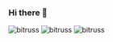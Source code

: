 ### Hi there 👋
![bitruss](https://i.imgur.com/uTfJxwa.gif)
![bitruss](https://i.imgur.com/Pg7PB2y.gif)
![bitruss](https://i.imgur.com/uTfJxwa.gif)

<!--
**bitruss/bitruss** is a ✨ _special_ ✨ repository because its `README.md` (this file) appears on your GitHub profile.

Here are some ideas to get you started:

- 🔭 I’m currently working on ...
- 🌱 I’m currently learning ...
- 👯 I’m looking to collaborate on ...
- 🤔 I’m looking for help with ...
- 💬 Ask me about ...
- 📫 How to reach me: ...
- 😄 Pronouns: ...
- ⚡ Fun fact: ...
-->

